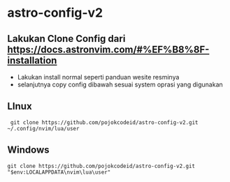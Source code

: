 # astro-config-v2
## Lakukan Clone Config dari https://docs.astronvim.com/#%EF%B8%8F-installation
- Lakukan install normal seperti panduan wesite resminya
- selanjutnya copy config dibawah sesuai system oprasi yang digunakan
## LInux
```
 git clone https://github.com/pojokcodeid/astro-config-v2.git ~/.config/nvim/lua/user

```
## Windows
```
git clone https://github.com/pojokcodeid/astro-config-v2.git "$env:LOCALAPPDATA\nvim\lua\user"
```
